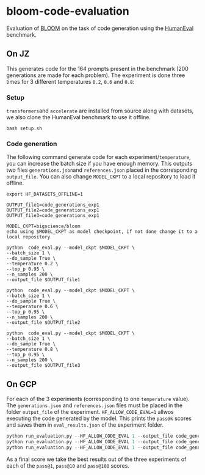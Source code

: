 # bloom-code-evaluation
Evaluation of [BLOOM](https://huggingface.co/bigscience/bloom) on the task of code generation using the [HumanEval](https://huggingface.co/datasets/openai_humaneval) benchmark.

## On JZ
This generates code for the 164 prompts present in the benchmark (200 generations are made for each problem). The experiment is done three times for 3 different temperatures `0.2`, `0.6` and `0.8`:
### Setup
`transformers`and `accelerate` are installed from source along with datasets, we also clone the HumanEval benchmark to use it offline.
```
bash setup.sh
```

### Code generation
The following command generate code for each experiment/`temperature`, you can increase the batch size if you have enough memory. This outputs two files `generations.json`and `references.json` placed in the corresponding `output_file`. You can also change `MODEL_CKPT` to a local repository to load it offline.

```
export HF_DATASETS_OFFLINE=1

OUTPUT_file1=code_generations_exp1
OUTPUT_file2=code_generations_exp1
OUTPUT_file3=code_generations_exp1

MODEL_CKPT=bigscience/bloom
echo using $MODEL_CKPT as model checkpoint, if not done change it to a local repository

python  code_eval.py --model_ckpt $MODEL_CKPT \
--batch_size 1 \
--do_sample True \
--temperature 0.2 \
--top_p 0.95 \
--n_samples 200 \
--output_file $OUTPUT_file1

python  code_eval.py --model_ckpt $MODEL_CKPT \
--batch_size 1 \
--do_sample True \
--temperature 0.6 \
--top_p 0.95 \
--n_samples 200 \
--output_file $OUTPUT_file2

python  code_eval.py --model_ckpt $MODEL_CKPT \
--batch_size 1 \
--do_sample True \
--temperature 0.8 \
--top_p 0.95 \
--n_samples 200 \
--output_file $OUTPUT_file3
```

## On GCP
For each of the 3 experiments (corresponding to one `temperature` value). The `generations.json` and `references.json` files must be placed in the folder `output_file` of the experiment. `HF_ALLOW_CODE_EVAL=1` allwos executing the code generated by the model. This prints the `pass@k` scores and saves them in `eval_results.json` of the experiment folder.

```python
python run_evaluation.py --HF_ALLOW_CODE_EVAL 1 --output_file code_generations_exp1
python run_evaluation.py --HF_ALLOW_CODE_EVAL 1 --output_file code_generations_exp2
python run_evaluation.py --HF_ALLOW_CODE_EVAL 1 --output_file code_generations_exp3
```
As a final score we take the best results out of the three experiments of each of the `pass@1`, `pass@10` and `pass@100` scores.
